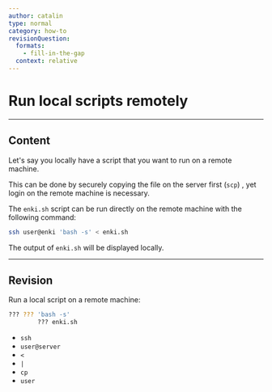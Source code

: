 ```yaml
---
author: catalin
type: normal
category: how-to
revisionQuestion:
  formats:
    - fill-in-the-gap
  context: relative
---
```


# Run local scripts remotely


---

## Content

Let's say you locally have a script that you want to run on a remote machine.

This can be done by securely copying the file on the server first (`scp`) , yet login on the remote machine is necessary.

The `enki.sh` script can be run directly on the remote machine with the following command:

```bash
ssh user@enki 'bash -s' < enki.sh
```

The output of `enki.sh` will be displayed locally.


---

## Revision

Run a local script on a remote machine:

```bash
??? ??? 'bash -s' 
        ??? enki.sh
```

- `ssh`
- `user@server`
- `<`
- `|`
- `cp`
- `user`
